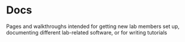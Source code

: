 # Docs
Pages and walkthroughs intended for getting new lab members set up, documenting different lab-related software, or for writing tutorials 

